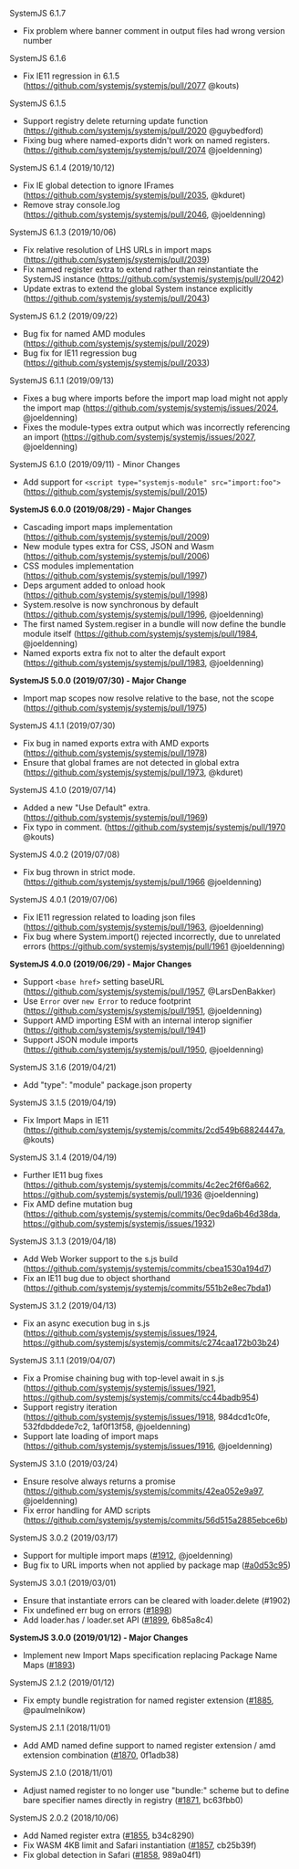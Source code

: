 SystemJS 6.1.7
* Fix problem where banner comment in output files had wrong version number

SystemJS 6.1.6
* Fix IE11 regression in 6.1.5 (https://github.com/systemjs/systemjs/pull/2077 @kouts)

SystemJS 6.1.5
* Support registry delete returning update function (https://github.com/systemjs/systemjs/pull/2020 @guybedford)
* Fixing bug where named-exports didn't work on named registers. (https://github.com/systemjs/systemjs/pull/2074 @joeldenning)

SystemJS 6.1.4 (2019/10/12)
* Fix IE global detection to ignore IFrames (https://github.com/systemjs/systemjs/pull/2035, @kduret)
* Remove stray console.log (https://github.com/systemjs/systemjs/pull/2046, @joeldenning)

SystemJS 6.1.3 (2019/10/06)
* Fix relative resolution of LHS URLs in import maps (https://github.com/systemjs/systemjs/pull/2039)
* Fix named register extra to extend rather than reinstantiate the SystemJS instance (https://github.com/systemjs/systemjs/pull/2042)
* Update extras to extend the global System instance explicitly (https://github.com/systemjs/systemjs/pull/2043)

SystemJS 6.1.2 (2019/09/22)
* Bug fix for named AMD modules (https://github.com/systemjs/systemjs/pull/2029)
* Bug fix for IE11 regression bug (https://github.com/systemjs/systemjs/pull/2033)

SystemJS 6.1.1 (2019/09/13)
* Fixes a bug where imports before the import map load might not apply the import map (https://github.com/systemjs/systemjs/issues/2024, @joeldenning)
* Fixes the module-types extra output which was incorrectly referencing an import (https://github.com/systemjs/systemjs/issues/2027, @joeldenning)

SystemJS 6.1.0 (2019/09/11) - Minor Changes
* Add support for `<script type="systemjs-module" src="import:foo">` (https://github.com/systemjs/systemjs/pull/2015)

**SystemJS 6.0.0 (2019/08/29) - Major Changes**
* Cascading import maps implementation (https://github.com/systemjs/systemjs/pull/2009)
* New module types extra for CSS, JSON and Wasm (https://github.com/systemjs/systemjs/pull/2006)
* CSS modules implementation (https://github.com/systemjs/systemjs/pull/1997)
* Deps argument added to onload hook (https://github.com/systemjs/systemjs/pull/1998)
* System.resolve is now synchronous by default (https://github.com/systemjs/systemjs/pull/1996, @joeldenning)
* The first named System.regiser in a bundle will now define the bundle module itself (https://github.com/systemjs/systemjs/pull/1984, @joeldenning)
* Named exports extra fix not to alter the default export (https://github.com/systemjs/systemjs/pull/1983, @joeldenning)

**SystemJS 5.0.0 (2019/07/30) - Major Change**
* Import map scopes now resolve relative to the base, not the scope (https://github.com/systemjs/systemjs/pull/1975)

SystemJS 4.1.1 (2019/07/30)
* Fix bug in named exports extra with AMD exports (https://github.com/systemjs/systemjs/pull/1978)
* Ensure that global frames are not detected in global extra (https://github.com/systemjs/systemjs/pull/1973, @kduret)

SystemJS 4.1.0 (2019/07/14)
* Added a new "Use Default" extra. (https://github.com/systemjs/systemjs/pull/1969)
* Fix typo in comment. (https://github.com/systemjs/systemjs/pull/1970 @kouts)

SystemJS 4.0.2 (2019/07/08)
* Fix bug thrown in strict mode. (https://github.com/systemjs/systemjs/pull/1966 @joeldenning)

SystemJS 4.0.1 (2019/07/06)
* Fix IE11 regression related to loading json files (https://github.com/systemjs/systemjs/pull/1963, @joeldenning)
* Fix bug where System.import() rejected incorrectly, due to unrelated errors (https://github.com/systemjs/systemjs/pull/1961 @joeldenning)

**SystemJS 4.0.0 (2019/06/29) - Major Changes**
* Support `<base href>` setting baseURL (https://github.com/systemjs/systemjs/pull/1957, @LarsDenBakker)
* Use `Error` over `new Error` to reduce footprint (https://github.com/systemjs/systemjs/pull/1951, @joeldenning)
* Support AMD importing ESM with an internal interop signifier (https://github.com/systemjs/systemjs/pull/1941)
* Support JSON module imports (https://github.com/systemjs/systemjs/pull/1950, @joeldenning)

SystemJS 3.1.6 (2019/04/21)
* Add "type": "module" package.json property

SystemJS 3.1.5 (2019/04/19)
* Fix Import Maps in IE11 (https://github.com/systemjs/systemjs/commits/2cd549b68824447a, @kouts)

SystemJS 3.1.4 (2019/04/19)
* Further IE11 bug fixes (https://github.com/systemjs/systemjs/commits/4c2ec2f6f6a662, https://github.com/systemjs/systemjs/pull/1936 @joeldenning)
* Fix AMD define mutation bug (https://github.com/systemjs/systemjs/commits/0ec9da6b46d38da, https://github.com/systemjs/systemjs/issues/1932)

SystemJS 3.1.3 (2019/04/18)
* Add Web Worker support to the s.js build (https://github.com/systemjs/systemjs/commits/cbea1530a194d7)
* Fix an IE11 bug due to object shorthand (https://github.com/systemjs/systemjs/commits/551b2e8ec7bda1)

SystemJS 3.1.2 (2019/04/13)
* Fix an async execution bug in s.js (https://github.com/systemjs/systemjs/issues/1924, https://github.com/systemjs/systemjs/commits/c274caa172b03b24)

SystemJS 3.1.1 (2019/04/07)
* Fix a Promise chaining bug with top-level await in s.js (https://github.com/systemjs/systemjs/issues/1921, https://github.com/systemjs/systemjs/commits/cc44badb954)
* Support registry iteration (https://github.com/systemjs/systemjs/issues/1918, 984dcd1c0fe, 532fdbddede7c2, 1af0f13f58, @joeldenning)
* Support late loading of import maps (https://github.com/systemjs/systemjs/issues/1916, @joeldenning)

SystemJS 3.1.0 (2019/03/24)
* Ensure resolve always returns a promise (https://github.com/systemjs/systemjs/commits/42ea052e9a97, @joeldenning)
* Fix error handling for AMD scripts (https://github.com/systemjs/systemjs/commits/56d515a2885ebce6b)

SystemJS 3.0.2 (2019/03/17)
* Support for multiple import maps ([#1912](https://github.com/systemjs/systemjs/pull/1912), @joeldenning)
* Bug fix to URL imports when not applied by package map ([#a0d53c95](https://github.com/systemjs/systemjs/commits/a0d53c956b751c))

SystemJS 3.0.1 (2019/03/01)
* Ensure that instantiate errors can be cleared with loader.delete (#1902)
* Fix undefined err bug on errors ([#1898](https://github.com/systemjs/systemjs/pull/1898))
* Add loader.has / loader.set API ([#1899](https://github.com/systemjs/systemjs/pull/1899), 6b85a8c4)

**SystemJS 3.0.0 (2019/01/12) - Major Changes**
* Implement new Import Maps specification replacing Package Name Maps ([#1893](https://github.com/systemjs/systemjs/pull/1893))

SystemJS 2.1.2 (2019/01/12)
* Fix empty bundle registration for named register extension ([#1885](https://github.com/systemjs/systemjs/pull/1885), @paulmelnikow)

SystemJS 2.1.1 (2018/11/01)
* Add AMD named define support to named register extension / amd extension combination ([#1870](https://github.com/systemjs/systemjs/pull/1870), 0f1adb38)

SystemJS 2.1.0 (2018/11/01)
* Adjust named register to no longer use "bundle:" scheme but to define bare specifier names directly in registry ([#1871](https://github.com/systemjs/systemjs/pull/1871), bc63fbb0)

SystemJS 2.0.2 (2018/10/06)
* Add Named register extra ([#1855](https://github.com/systemjs/systemjs/pull/1855), b34c8290)
* Fix WASM 4KB limit and Safari instantiation ([#1857](https://github.com/systemjs/systemjs/pull/1857), cb25b39f)
* Fix global detection in Safari ([#1858](https://github.com/systemjs/systemjs/pull/1858), 989a04f1)

